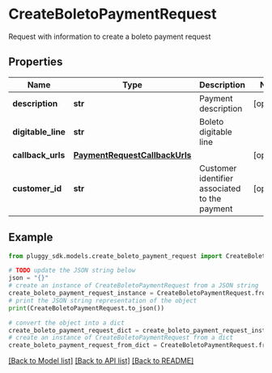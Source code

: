# CreateBoletoPaymentRequest

Request with information to create a boleto payment request

## Properties

Name | Type | Description | Notes
------------ | ------------- | ------------- | -------------
**description** | **str** | Payment description | [optional] 
**digitable_line** | **str** | Boleto digitable line | 
**callback_urls** | [**PaymentRequestCallbackUrls**](PaymentRequestCallbackUrls.md) |  | [optional] 
**customer_id** | **str** | Customer identifier associated to the payment | [optional] 

## Example

```python
from pluggy_sdk.models.create_boleto_payment_request import CreateBoletoPaymentRequest

# TODO update the JSON string below
json = "{}"
# create an instance of CreateBoletoPaymentRequest from a JSON string
create_boleto_payment_request_instance = CreateBoletoPaymentRequest.from_json(json)
# print the JSON string representation of the object
print(CreateBoletoPaymentRequest.to_json())

# convert the object into a dict
create_boleto_payment_request_dict = create_boleto_payment_request_instance.to_dict()
# create an instance of CreateBoletoPaymentRequest from a dict
create_boleto_payment_request_from_dict = CreateBoletoPaymentRequest.from_dict(create_boleto_payment_request_dict)
```
[[Back to Model list]](../README.md#documentation-for-models) [[Back to API list]](../README.md#documentation-for-api-endpoints) [[Back to README]](../README.md)


